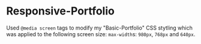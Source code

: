 # Responsive-Portfolio

Used `@media screen` tags to modify my "Basic-Portfolio" CSS stytling which was applied to the following screen size: `max-width`s: `980px`, `768px` and `640px`.